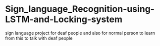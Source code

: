 # Sign_language_Recognition-using-LSTM-and-Locking-system
sign language project for deaf people and also for normal person to learn from this to talk with deaf people
